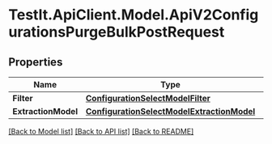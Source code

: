 # TestIt.ApiClient.Model.ApiV2ConfigurationsPurgeBulkPostRequest

## Properties

Name | Type | Description | Notes
------------ | ------------- | ------------- | -------------
**Filter** | [**ConfigurationSelectModelFilter**](ConfigurationSelectModelFilter.md) |  | [optional] 
**ExtractionModel** | [**ConfigurationSelectModelExtractionModel**](ConfigurationSelectModelExtractionModel.md) |  | [optional] 

[[Back to Model list]](../README.md#documentation-for-models) [[Back to API list]](../README.md#documentation-for-api-endpoints) [[Back to README]](../README.md)

